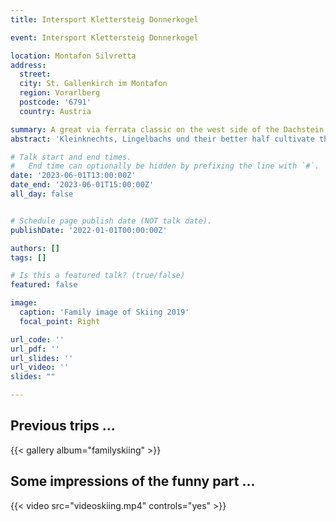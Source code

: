 ```yaml
---
title: Intersport Klettersteig Donnerkogel

event: Intersport Klettersteig Donnerkogel

location: Montafon Silvretta
address:
  street: 
  city: St. Gallenkirch im Montafon
  region: Vorarlberg
  postcode: '6791'
  country: Austria

summary: A great via ferrata classic on the west side of the Dachstein - highlight is a 40-meter giant ladder on which you cross a deep gorge. In four very different stages, you climb the Intersport via ferrata on the Großer Donnerkogel. This iron route is one of the most controversial via ferrata projects in Austria. Overall, you get an appealing - and when using the giant ladder on a hugely exposed - via ferrata adventure with fantastic Dachstein views.   
abstract: 'Kleinknechts, Lingelbachs und their better half cultivate the tradition of enjoying skiing without limits.'

# Talk start and end times.
#   End time can optionally be hidden by prefixing the line with `#`.
date: '2023-06-01T13:00:00Z'
date_end: '2023-06-01T15:00:00Z'
all_day: false


# Schedule page publish date (NOT talk date).
publishDate: '2022-01-01T00:00:00Z'

authors: []
tags: []

# Is this a featured talk? (true/false)
featured: false

image:
  caption: 'Family image of Skiing 2019'
  focal_point: Right

url_code: ''
url_pdf: ''
url_slides: ''
url_video: ''
slides: ""

---
```


## Previous trips ...

{{< gallery album="familyskiing" >}}

## Some impressions of the funny part ...

{{< video src="videoskiing.mp4" controls="yes" >}}